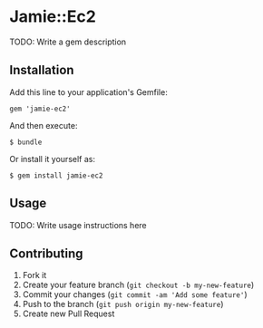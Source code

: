 # Jamie::Ec2

TODO: Write a gem description

## Installation

Add this line to your application's Gemfile:

    gem 'jamie-ec2'

And then execute:

    $ bundle

Or install it yourself as:

    $ gem install jamie-ec2

## Usage

TODO: Write usage instructions here

## Contributing

1. Fork it
2. Create your feature branch (`git checkout -b my-new-feature`)
3. Commit your changes (`git commit -am 'Add some feature'`)
4. Push to the branch (`git push origin my-new-feature`)
5. Create new Pull Request
